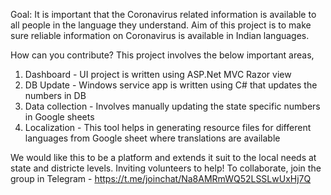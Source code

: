 Goal: It is important that the Coronavirus related information is available to all people in the language they understand. Aim of this project is to make sure reliable information on Coronavirus is available in Indian languages.

How can you contribute? This project involves the below important areas,

1. Dashboard - UI project is written using ASP.Net MVC Razor view
2. DB Update - Windows service app is written using C# that updates the numbers in DB
3. Data collection - Involves manually updating the state specific numbers in Google sheets
4. Localization - This tool helps in generating resource files for different languages from Google sheet where translations are available

We would like this to be a platform and extends it suit to the local needs at state and districte levels. Inviting volunteers to help! To collaborate, join the group in Telegram - https://t.me/joinchat/Na8AMRmWQ52LSSLwUxHj7Q
